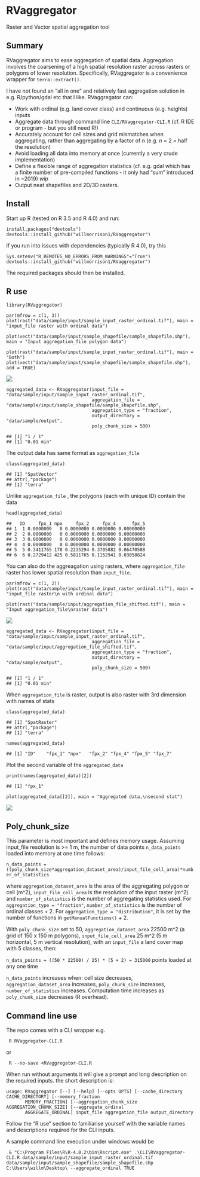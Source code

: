 RVaggregator
============

Raster and Vector spatial aggregation tool

Summary
-------

RVaggregator aims to ease aggregation of spatial data. Aggregation
involves the coarsening of a high spatial resolution raster across
rasters or polygons of lower resolution. Specifically, RVaggregator is a
convenience wrapper for `terra::extract()`.

I have not found an “all in one” and relatively fast aggregation
solution in e.g. R/python/gdal etc that I like. RVaggregator can:

-   Work with ordinal (e.g. land cover class) and continuous
    (e.g. heights) inputs
-   Aggregate data through command line `CLI/RVaggregator-CLI.R` (cf. R
    IDE or program - but you still need R!)
-   Accurately account for cell sizes and grid mismatches when
    aggregating, rather than aggregating by a factor of *n* (e.g. *n* =
    2 = half the resolution)
-   Avoid loading all data into memory at once (currently a very crude
    implementation)
-   Define a flexible range of aggregation statistics (cf. e.g. gdal
    which has a finite number of pre-compiled functions - it only had
    “sum” introduced in ~2019) *wip*
-   Output neat shapefiles and 2D/3D rasters.

Install
-------

Start up R (tested on R 3.5 and R 4.0) and run:

    install.packages("devtools")
    devtools::install_github("willmorrison1/RVaggregator")

If you run into issues with dependencies (typically R 4.0), try this

    Sys.setenv("R_REMOTES_NO_ERRORS_FROM_WARNINGS"="True")
    devtools::install_github("willmorrison1/RVaggregator")

The required packages should then be installed.

R use
-----

    library(RVaggregator)

    par(mfrow = c(1, 3))
    plot(rast("data/sample/input/sample_input_raster_ordinal.tif"), main = "input_file raster with ordinal data")

    plot(vect("data/sample/input/sample_shapefile/sample_shapefile.shp"), main = "Input aggregation_file polygon data")

    plot(rast("data/sample/input/sample_input_raster_ordinal.tif"), main = "Both")
    plot(vect("data/sample/input/sample_shapefile/sample_shapefile.shp"), add = TRUE)

![](README_files/figure-markdown_strict/unnamed-chunk-4-1.png)

    aggregated_data <- RVaggregator(input_file = "data/sample/input/sample_input_raster_ordinal.tif",
                                    aggregation_file = "data/sample/input/sample_shapefile/sample_shapefile.shp",
                                    aggregation_type = "fraction",
                                    output_directory = "data/sample/output",
                                    poly_chunk_size = 500)

    ## [1] "1 / 1"
    ## [1] "0.01 min"

The output data has same format as `aggregation_file`

    class(aggregated_data)

    ## [1] "SpatVector"
    ## attr(,"package")
    ## [1] "terra"

Unlike `aggregation_file` , the polygons (each with unique ID) contain
the data

    head(aggregated_data)

    ##   ID     fpx_1 npx     fpx_2     fpx_4      fpx_5
    ## 1  1 0.0000000   0 0.0000000 0.0000000 0.00000000
    ## 2  2 0.0000000   0 0.0000000 0.0000000 0.00000000
    ## 3  3 0.0000000   0 0.0000000 0.0000000 0.00000000
    ## 4  4 0.0000000   0 0.0000000 0.0000000 0.00000000
    ## 5  5 0.3411765 170 0.2235294 0.3705882 0.06470588
    ## 6  6 0.2729412 425 0.5811765 0.1152941 0.03058824

You can also do the aggreagation using rasters, where `aggregation_file`
raster has lower spatial resolution than `input_file`.

    par(mfrow = c(1, 2))
    plot(rast("data/sample/input/sample_input_raster_ordinal.tif"), main = "input_file raster\n with ordinal data")

    plot(rast("data/sample/input/aggregation_file_shifted.tif"), main = "Input aggregation_file\nraster data")

![](README_files/figure-markdown_strict/unnamed-chunk-7-1.png)

    aggregated_data <- RVaggregator(input_file = "data/sample/input/sample_input_raster_ordinal.tif",
                                    aggregation_file = "data/sample/input/aggregation_file_shifted.tif",
                                    aggregation_type = "fraction",
                                    output_directory = "data/sample/output",
                                    poly_chunk_size = 500)

    ## [1] "1 / 1"
    ## [1] "0.01 min"

When `aggregation_file` is raster, output is also raster with 3rd
dimension with names of stats

    class(aggregated_data)

    ## [1] "SpatRaster"
    ## attr(,"package")
    ## [1] "terra"

    names(aggregated_data)

    ## [1] "ID"    "fpx_1" "npx"   "fpx_2" "fpx_4" "fpx_5" "fpx_7"

Plot the second variable of the `aggregated_data`

    print(names(aggregated_data)[2])

    ## [1] "fpx_1"

    plot(aggregated_data[[2]], main = "Aggregated data,\nsecond stat")

![](README_files/figure-markdown_strict/unnamed-chunk-9-1.png)

Poly\_chunk\_size
-----------------

This parameter is most important and defines memory usage. Assuming
input\_file resolution is &gt;= 1 m, the number of data points
`n_data_points` loaded into memory at one time follows:

`n_data_points = ((poly_chunk_size*aggregation_dataset_area)/input_file_cell_area)*number_of_statistics`

where `aggregation_dataset_area` is the area of the aggregating polygon
or cell (m^2), `input_file_cell_area` is the resolution of the input
raster (m^2) and `number_of_statistics` is the number of aggregating
statistics used. For `aggregation_type = "fraction"`,
`number_of_statistics` is the number of ordinal classes + 2. For
`aggregation_type = "distribution"`, it is set by the number of
functions in `getManualFunctions()` + 2.

With `poly_chunk_size` set to 50, `aggregation_dataset_area` 22500 m^2
(a grid of 150 x 150 m polygons), `input_file_cell_area` 25 m^2 (5 m
horizontal, 5 m vertical resolution), with an `input_file` a land cover
map with 5 classes, then:

`n_data_points = ((50 * 22500) / 25) * (5 + 2) = 315000` points loaded
at any one time

`n_data_points` increases when: cell size decreases,
`aggregation_dataset_area` increases, `poly_chunk_size` increases,
`number_of_statistics` increases. Computation time increases as
`poly_chunk_size` decreases (R overhead).

Command line use
----------------

The repo comes with a CLI wrapper e.g.

     R RVaggregator-CLI.R

or

     R --no-save <RVaggregator-CLI.R

When run without arguments it will give a prompt and long description on
the required inputs. the short description is:

    usage: RVaggregator [--] [--help] [--opts OPTS] [--cache_directory CACHE_DIRECTORY] [--memory_fraction
           MEMORY_FRACTION] [--aggregation_chunk_size AGGREGATION_CHUNK_SIZE] [--aggregate_ordinal
           AGGREGATE_ORDINAL] input_file aggregation_file output_directory

Follow the “R use” section to familiarise yourself with the variable
names and descriptions required for the CLI inputs.

A sample command line execution under windows would be

     & "C:\Program Files\R\R-4.0.2\bin\Rscript.exe" .\CLI\RVaggregator-CLI.R data/sample/input/sample_input_raster_ordinal.tif data/sample/input/sample_shapefile/sample_shapefile.shp C:\Users\willm\Desktop\ --aggregate_ordinal TRUE
